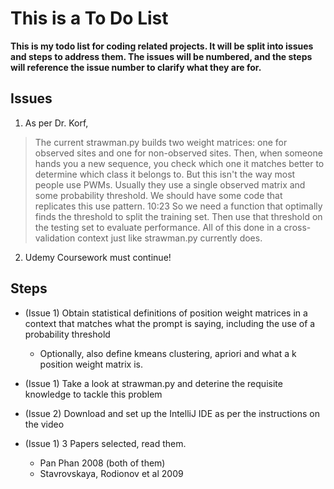 # This is a To Do List

**This is my todo list for coding related projects. It will be split into issues and steps to address them. The issues will be numbered, and the steps will reference the issue number to clarify what they are for.**

## Issues

1.  As per Dr. Korf,
> The current strawman.py builds two weight matrices: one for observed sites and one for non-observed sites. Then, when someone hands you a new sequence, you check which one it matches better to determine which class it belongs to. But this isn't the way most people use PWMs. Usually they use a single observed matrix and some probability threshold. We should have some code that replicates this use pattern.
10:23
So we need a function that optimally finds the threshold to split the training set. Then use that threshold on the testing set to evaluate performance. All of this done in a cross-validation context just like strawman.py currently does.

2.  Udemy Coursework must continue!


## Steps

* (Issue 1) Obtain statistical definitions of position weight matrices in a context that matches what the prompt is saying, including the use of a probability threshold
  * Optionally, also define kmeans clustering, apriori and what a k position weight matrix is.

* (Issue 1) Take a look at strawman.py and deterine the requisite knowledge to tackle this problem

* (Issue 2) Download and set up the IntelliJ IDE as per the instructions on the video

* (Issue 1) 3 Papers selected, read them.
  * Pan Phan 2008 (both of them)
  * Stavrovskaya, Rodionov et al 2009
